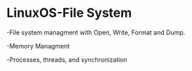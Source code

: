 # LinuxOS-File System
 
-File system managment with Open, Write, Format and Dump.

-Memory Managment

-Processes, threads, and synchronization
